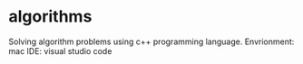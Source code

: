 # algorithms
Solving algorithm problems using c++ programming language.
Envrionment: mac
IDE: visual studio code
